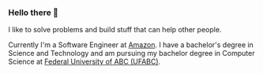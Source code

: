 ### Hello there 👋

I like to solve problems and build stuff that can help other people.

Currently I'm a Software Engineer at [Amazon](https://amazon.com/). I have a bachelor's degree in Science and Technology and am pursuing my bachelor degree in Computer Science at [Federal University of ABC (UFABC)](http://www.ufabc.edu.br/). 

<!--
**BryanCruz/BryanCruz** is a ✨ _special_ ✨ repository because its `README.md` (this file) appears on your GitHub profile.

Here are some ideas to get you started:

- 🔭 I’m currently working on ...
- 🌱 I’m currently learning ...
- 👯 I’m looking to collaborate on ...
- 🤔 I’m looking for help with ...
- 💬 Ask me about ...
- 📫 How to reach me: ...
- 😄 Pronouns: ...
- ⚡ Fun fact: ...
-->

